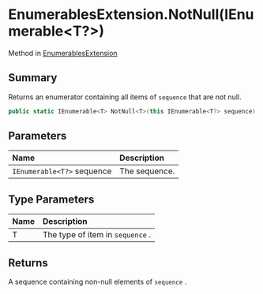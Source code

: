# EnumerablesExtension.NotNull(IEnumerable<T?>)

Method in [EnumerablesExtension](/docs/api/csharp/typechecker.enumerablesextension.md)

## Summary


Returns an enumerator containing all items of  <code>sequence</code>  that are not null.


```csharp
public static IEnumerable<T> NotNull<T>(this IEnumerable<T?> sequence) where T : class
```

## Parameters

|Name|Description|
|:---|:---|
|`IEnumerable<T?>` sequence|The sequence.|

## Type Parameters

|Name|Description|
|:---|:---|
|T|The type of item in  <code>sequence</code> .|

## Returns

A sequence containing non-null elements of  <code>sequence</code> .

